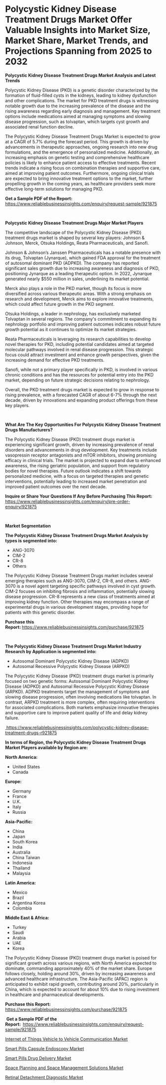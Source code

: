 <p><h1>Polycystic Kidney Disease Treatment Drugs Market Offer Valuable Insights into Market Size, Market Share, Market Trends, and Projections Spanning from 2025 to 2032</h1></p><p><strong>Polycystic Kidney Disease Treatment Drugs Market Analysis and Latest Trends</strong></p>
<p><p>Polycystic Kidney Disease (PKD) is a genetic disorder characterized by the formation of fluid-filled cysts in the kidneys, leading to kidney dysfunction and other complications. The market for PKD treatment drugs is witnessing notable growth due to the increasing prevalence of the disease and the rising awareness regarding early diagnosis and management. Key treatment options include medications aimed at managing symptoms and slowing disease progression, such as tolvaptan, which targets cyst growth and associated renal function decline.</p><p>The Polycystic Kidney Disease Treatment Drugs Market is expected to grow at a CAGR of 5.7% during the forecast period. This growth is driven by advancements in therapeutic approaches, ongoing research into new drug formulations, and the emergence of personalized medicine. Additionally, an increasing emphasis on genetic testing and comprehensive healthcare policies is likely to enhance patient access to effective treatments. Recent trends indicate a rising focus on combination therapies and supportive care, aimed at improving patient outcomes. Furthermore, ongoing clinical trials are expected to bring innovative treatment options to the market, further propelling growth in the coming years, as healthcare providers seek more effective long-term solutions for managing PKD.</p></p>
<p><strong>Get a Sample PDF of the Report:&nbsp;</strong> <a href="https://www.reliablebusinessinsights.com/enquiry/request-sample/921875?utm_campaign=1113&utm_medium=2&utm_source=Github&utm_content=ia&utm_term=07032025&utm_id=polycystic-kidney-disease-treatment-drugs">https://www.reliablebusinessinsights.com/enquiry/request-sample/921875</a></p>
<p>&nbsp;</p>
<p><strong>Polycystic Kidney Disease Treatment Drugs Major Market Players</strong></p>
<p><p>The competitive landscape of the Polycystic Kidney Disease (PKD) treatment drugs market is shaped by several key players: Johnson & Johnson, Merck, Otsuka Holdings, Reata Pharmaceuticals, and Sanofi. </p><p>Johnson & Johnson’s Janssen Pharmaceuticals has a notable presence with its drug, Tolvaptan (Jynarque), which gained FDA approval for the treatment of autosomal dominant PKD (ADPKD). The company has reported significant sales growth due to increasing awareness and diagnosis of PKD, positioning Jynarque as a leading therapeutic option. In 2022, Jynarque generated nearly $550 million in sales, underlining its market potential.</p><p>Merck also plays a role in the PKD market, though its focus is more diversified across various therapeutic areas. With a strong emphasis on research and development, Merck aims to explore innovative treatments, which could affect future growth in the PKD segment.</p><p>Otsuka Holdings, a leader in nephrology, has exclusively marketed Tolvaptan in several regions. The company's commitment to expanding its nephrology portfolio and improving patient outcomes indicates robust future growth potential as it continues to optimize its market strategies.</p><p>Reata Pharmaceuticals is leveraging its research capabilities to develop novel therapies for PKD, including potential candidates aimed at targeted molecular pathways involved in renal disease progression. This strategic focus could attract investment and enhance growth perspectives, given the increasing demand for effective PKD treatments.</p><p>Sanofi, while not a primary player specifically in PKD, is involved in various chronic conditions and has the resources for potential entry into the PKD market, depending on future strategic decisions relating to nephrology.</p><p>Overall, the PKD treatment drugs market is expected to grow in response to rising prevalence, with a forecasted CAGR of about 6-7% through the next decade, driven by innovations and expanding product offerings from these key players.</p></p>
<p>&nbsp;</p>
<p><strong>What Are The Key Opportunities For Polycystic Kidney Disease Treatment Drugs Manufacturers?</strong></p>
<p><p>The Polycystic Kidney Disease (PKD) treatment drugs market is experiencing significant growth, driven by increasing prevalence of renal disorders and advancements in drug development. Key treatments include vasopressin receptor antagonists and mTOR inhibitors, showing promising efficacy in clinical trials. The market is projected to expand due to enhanced awareness, the rising geriatric population, and support from regulatory bodies for novel therapies. Future outlook indicates a shift towards personalized medicine, with a focus on targeted therapies and genetic interventions, potentially leading to increased market penetration and improved patient outcomes over the next decade.</p></p>
<p><strong>Inquire or Share Your Questions If Any Before Purchasing This Report:</strong> <a href="https://www.reliablebusinessinsights.com/enquiry/pre-order-enquiry/921875?utm_campaign=1113&utm_medium=2&utm_source=Github&utm_content=ia&utm_term=07032025&utm_id=polycystic-kidney-disease-treatment-drugs">https://www.reliablebusinessinsights.com/enquiry/pre-order-enquiry/921875</a></p>
<p>&nbsp;</p>
<p><strong>Market Segmentation</strong></p>
<p><strong>The Polycystic Kidney Disease Treatment Drugs Market Analysis by types is segmented into:</strong></p>
<p><ul><li>ANG-3070</li><li>CIM-2</li><li>CR-8</li><li>Others</li></ul></p>
<p><p>The Polycystic Kidney Disease Treatment Drugs market includes several emerging therapies such as ANG-3070, CIM-2, CR-8, and others. ANG-3070 is a novel agent targeting specific pathways involved in cyst growth. CIM-2 focuses on inhibiting fibrosis and inflammation, potentially slowing disease progression. CR-8 represents a new class of treatments aimed at improving kidney function. Other therapies may encompass a range of experimental drugs in various development stages, providing hope for patients with this genetic disorder.</p></p>
<p><strong>Purchase this Report:&nbsp;</strong><a href="https://www.reliablebusinessinsights.com/purchase/921875?utm_campaign=1113&utm_medium=2&utm_source=Github&utm_content=ia&utm_term=07032025&utm_id=polycystic-kidney-disease-treatment-drugs">https://www.reliablebusinessinsights.com/purchase/921875</a></p>
<p>&nbsp;</p>
<p><strong>The Polycystic Kidney Disease Treatment Drugs Market Industry Research by Application is segmented into:</strong></p>
<p><ul><li>Autosomal Dominant Polycystic Kidney Disease (ADPKD)</li><li>Autosomal Recessive Polycystic Kidney Disease (ARPKD)</li></ul></p>
<p><p>The Polycystic Kidney Disease (PKD) treatment drugs market is primarily focused on two genetic forms: Autosomal Dominant Polycystic Kidney Disease (ADPKD) and Autosomal Recessive Polycystic Kidney Disease (ARPKD). ADPKD treatments target the management of symptoms and slowing disease progression, often involving medications like tolvaptan. In contrast, ARPKD treatment is more complex, often requiring interventions for associated complications. Both markets emphasize innovative therapies and supportive care to improve patient quality of life and delay kidney failure.</p></p>
<p><a href="https://www.reliablebusinessinsights.com/polycystic-kidney-disease-treatment-drugs-r921875?utm_campaign=1113&utm_medium=2&utm_source=Github&utm_content=ia&utm_term=07032025&utm_id=polycystic-kidney-disease-treatment-drugs">&nbsp;https://www.reliablebusinessinsights.com/polycystic-kidney-disease-treatment-drugs-r921875</a></p>
<p><strong>In terms of Region, the Polycystic Kidney Disease Treatment Drugs Market Players available by Region are:</strong></p>
<p>
    <p> <strong> North America: </strong>
        <ul>
            <li>United States</li>
            <li>Canada</li>
        </ul>
        </p> 
    <p> <strong> Europe: </strong>
        <ul>
            <li>Germany</li>
            <li>France</li>
            <li>U.K.</li>
            <li>Italy</li>
            <li>Russia</li>
        </ul>
        </p> 
    <p> <strong> Asia-Pacific: </strong>
        <ul>
            <li>China</li>
            <li>Japan</li>
            <li>South Korea</li>
            <li>India</li>
            <li>Australia</li>
            <li>China Taiwan</li>
            <li>Indonesia</li>
            <li>Thailand</li>
            <li>Malaysia</li>
        </ul>
        </p> 
    <p> <strong> Latin America: </strong>
        <ul>
            <li>Mexico</li>
            <li>Brazil</li>
            <li>Argentina Korea</li>
            <li>Colombia</li>
        </ul>
        </p> 
    <p> <strong> Middle East & Africa: </strong>
        <ul>
            <li>Turkey</li>
            <li>Saudi</li>
            <li>Arabia</li>
            <li>UAE</li>
            <li>Korea</li>
        </ul>
    </p>
    </p>
<p><p>The Polycystic Kidney Disease (PKD) treatment drugs market is poised for significant growth across various regions, with North America expected to dominate, commanding approximately 40% of the market share. Europe follows closely, holding around 30%, driven by increasing awareness and advanced healthcare infrastructure. The Asia-Pacific (APAC) region is anticipated to exhibit rapid growth, contributing around 20%, particularly in China, which is expected to account for about 10% due to rising investment in healthcare and pharmaceutical developments.</p></p>
<p><strong>Purchase this Report: </strong><a href="https://www.reliablebusinessinsights.com/purchase/921875?utm_campaign=1113&utm_medium=2&utm_source=Github&utm_content=ia&utm_term=07032025&utm_id=polycystic-kidney-disease-treatment-drugs">https://www.reliablebusinessinsights.com/purchase/921875</a></p>
<p>&nbsp;<strong>Get a Sample PDF of the Report:&nbsp;&nbsp;</strong><a href="https://www.reliablebusinessinsights.com/enquiry/request-sample/921875?utm_campaign=1113&utm_medium=2&utm_source=Github&utm_content=ia&utm_term=07032025&utm_id=polycystic-kidney-disease-treatment-drugs">https://www.reliablebusinessinsights.com/enquiry/request-sample/921875</a></p>
<p><strong></strong></p>
<p><p><a href="https://github.com/sarialahipff/Market-Research-Report-List-1/blob/main/internet-of-things-vehicle-to-vehicle-communication-market.md?utm_campaign=1113&utm_medium=2&utm_source=Github&utm_content=ia&utm_term=07032025&utm_id=polycystic-kidney-disease-treatment-drugs">Internet of Things Vehicle to Vehicle Communication Market</a></p><p><a href="https://github.com/mafeasavzal/Market-Research-Report-List-1/blob/main/smart-pills-capsule-endoscopy-market.md?utm_campaign=1113&utm_medium=2&utm_source=Github&utm_content=ia&utm_term=07032025&utm_id=polycystic-kidney-disease-treatment-drugs">Smart Pills Capsule Endoscopy Market</a></p><p><a href="https://github.com/seemagarbeha/Market-Research-Report-List-1/blob/main/smart-pills-drug-delivery-market.md?utm_campaign=1113&utm_medium=2&utm_source=Github&utm_content=ia&utm_term=07032025&utm_id=polycystic-kidney-disease-treatment-drugs">Smart Pills Drug Delivery Market</a></p><p><a href="https://github.com/karydacamu/Market-Research-Report-List-1/blob/main/space-planning-and-space-management-solutions-market.md?utm_campaign=1113&utm_medium=2&utm_source=Github&utm_content=ia&utm_term=07032025&utm_id=polycystic-kidney-disease-treatment-drugs">Space Planning and Space Management Solutions Market</a></p><p><a href="https://github.com/edderkoliso1/Market-Research-Report-List-1/blob/main/retinal-detachment-diagnostic-market.md?utm_campaign=1113&utm_medium=2&utm_source=Github&utm_content=ia&utm_term=07032025&utm_id=polycystic-kidney-disease-treatment-drugs">Retinal Detachment Diagnostic Market</a></p></p>